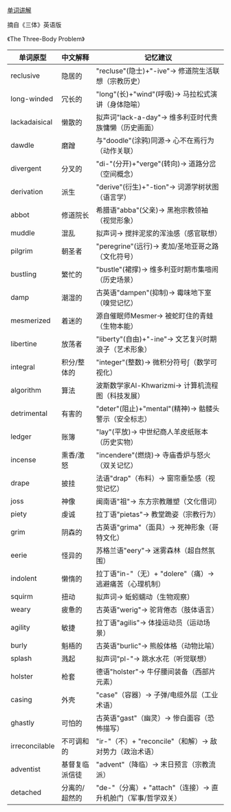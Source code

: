 [单词讲解](https://www.bilibili.com/audio/au4880397?type=1?type=6)

摘自《三体》英语版

《The Three-Body Problem》

| 单词原型        | 中文解释               | 记忆建议                                   |
|---------------|----------------------|------------------------------------------|
| reclusive     | 隐居的               | "recluse"(隐士)+"-ive"→ 修道院生活联想（宗教历史）      |
| long-winded   | 冗长的               | "long"(长)+"wind"(呼吸)→ 马拉松式演讲（身体隐喻）     |
| lackadaisical | 懒散的               | 拟声词"lack-a-day"→ 维多利亚时代贵族慵懒（历史画面）    |
| dawdle        | 磨蹭                 | 与"doodle"(涂鸦)同源→ 心不在焉行为（动作关联）        |
| divergent     | 分叉的               | "di-"(分开)+"verge"(转向)→ 道路分岔（空间概念）      |
| derivation    | 派生                 | "derive"(衍生)+"-tion"→ 词源学树状图（语言学）      |
| abbot         | 修道院长             | 希腊语"abba"(父亲)→ 黑袍宗教领袖（视觉形象）          |
| muddle        | 混乱                 | 拟声词→ 搅拌泥浆的浑浊感（感官联想）                 |
| pilgrim       | 朝圣者               | "peregrine"(远行)→ 麦加/圣地亚哥之路（文化符号）      |
| bustling      | 繁忙的               | "bustle"(裙撑)→ 维多利亚时期市集喧闹（历史场景）       |
| damp          | 潮湿的               | 古英语"dampen"(抑制)→ 霉味地下室（嗅觉记忆）          |
| mesmerized    | 着迷的               | 源自催眠师Mesmer→ 被蛇盯住的青蛙（生物本能）           |
| libertine     | 放荡者               | "liberty"(自由)+"-ine"→ 文艺复兴时期浪子（艺术形象）    |
| integral      | 积分/整体的          | "integer"(整数)→ 微积分符号∫（数学可视化）           |
| algorithm     | 算法                 | 波斯数学家Al-Khwarizmi→ 计算机流程图（科技发展）      |
| detrimental   | 有害的               | "deter"(阻止)+"mental"(精神)→ 骷髅头警示（安全标志）   |
| ledger        | 账簿                 | "lay"(平放)→ 中世纪商人羊皮纸账本（历史实物）          |
| incense       | 熏香/激怒            | "incendere"(燃烧)→ 寺庙香炉与怒火（双关记忆）          |
| drape           | 披挂                 | 法语"drap"（布料）→ 窗帘垂坠感（视觉记忆）             |
| joss            | 神像                 | 闽南语"祖"→ 东方宗教雕塑（文化借词）                   |
| piety           | 虔诚                 | 拉丁语"pietas"→ 教堂跪姿（宗教行为）                  |
| grim            | 阴森的               | 古英语"grima"（面具）→ 死神形象（哥特文化）              |
| eerie           | 怪异的               | 苏格兰语"eery"→ 迷雾森林（超自然氛围）                  |
| indolent        | 懒惰的               | 拉丁语"in-"（无）+ "dolere"（痛）→ 逃避痛苦（心理机制）   |
| squirm          | 扭动                 | 拟声词→ 蚯蚓蠕动（生物观察）                        |
| weary           | 疲惫的               | 古英语"werig"→ 驼背倦态（肢体语言）                   |
| agility         | 敏捷                 | 拉丁语"agilis"→ 体操运动员（运动场景）                 |
| burly           | 魁梧的               | 古英语"burlic"→ 熊般体格（动物比喻）                  |
| splash          | 溅起                 | 拟声词"pl-"→ 跳水水花（听觉联想）                     |
| holster         | 枪套                 | 德语"holster"→ 牛仔腰间装备（西部片元素）               |
| casing          | 外壳                 | "case"（容器）→ 子弹/电缆外层（工业术语）               |
| ghastly         | 可怕的               | 古英语"gast"（幽灵）→ 惨白面容（恐怖描写）               |
| irreconcilable  | 不可调和的           | "ir-"（不）+ "reconcile"（和解）→ 敌对势力（政治术语）    |
| adventist       | 基督复临派信徒         | "advent"（降临）→ 末日预言（宗教流派）                 |
| detached        | 分离的/超然的         | "de-"（分离）+ "attach"（连接）→ 直升机舱门（军事/哲学双关） |